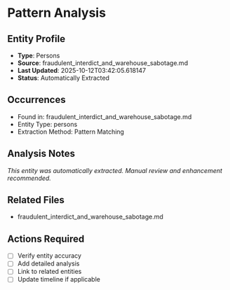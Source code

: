 # Pattern Analysis

## Entity Profile
- **Type**: Persons
- **Source**: fraudulent_interdict_and_warehouse_sabotage.md
- **Last Updated**: 2025-10-12T03:42:05.618147
- **Status**: Automatically Extracted

## Occurrences
- Found in: fraudulent_interdict_and_warehouse_sabotage.md
- Entity Type: persons
- Extraction Method: Pattern Matching

## Analysis Notes
*This entity was automatically extracted. Manual review and enhancement recommended.*

## Related Files
- fraudulent_interdict_and_warehouse_sabotage.md

## Actions Required
- [ ] Verify entity accuracy
- [ ] Add detailed analysis
- [ ] Link to related entities
- [ ] Update timeline if applicable
